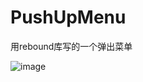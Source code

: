 # PushUpMenu
用rebound库写的一个弹出菜单

![image](https://github.com/lizijin/PushUpMenu/blob/master/effect.gif )   
